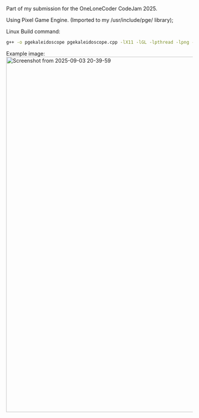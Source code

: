 Part of my submission for the OneLoneCoder CodeJam 2025.

Using Pixel Game Engine.
(Imported to my /usr/include/pge/ library);

Linux Build command:

```bash
g++ -o pgekaleidoscope pgekaleidoscope.cpp -lX11 -lGL -lpthread -lpng -lstdc++fs -std=c++20
```

Example image:
<img width="1019" height="962" alt="Screenshot from 2025-09-03 20-39-59" src="https://github.com/user-attachments/assets/81ccf7c3-e1c3-4d90-ba1a-7ddaf3996186" />
